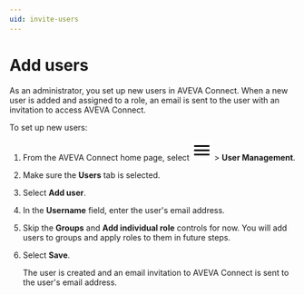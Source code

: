 ```yaml
---
uid: invite-users
---
```


# Add users

As an administrator, you set up new users in AVEVA Connect. When a new user is added and assigned to a role, an email is sent to the user with an invitation to access AVEVA Connect.

To set up new users:

1. From the AVEVA Connect home page, select ![menu](../../../../../_icons/default/menu.svg) > **User Management**.

1. Make sure the **Users** tab is selected.

1. Select **Add user**.

1. In the **Username** field, enter the user's email address.

1. Skip the **Groups** and **Add individual role** controls for now. You will add users to groups and apply roles to them in future steps.

1. Select **Save**.

   The user is created and an email invitation to AVEVA Connect is sent to the user's email address.
